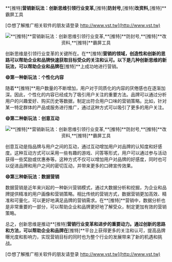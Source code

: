 **[推特]**营销新玩法：创新思维引领行业变革,**[推特]**防封号,**[推特]**改资料,**[推特]**霸屏工具

[😍想了解推广相关软件的朋友请登录 http://www.vst.tw](http://www.vst.tw)

 <center><img src="https://vst.tw/MP4/tuiguang/png/3.png" alt="**[推特]**营销新玩法：创新思维引领行业变革,**[推特]**防封号,**[推特]**改资料,**[推特]**霸屏工具"></center>

创新思维是引领行业变革的关键所在。在**[推特]**营销的领域，创造性和创新的思路可以帮助企业和品牌快速获取目标受众的关注和认可。以下是几种创新思维的新玩法，可以帮助企业和品牌在**[推特]**上成功地进行营销。

**😄第一种新玩法：个性化内容**

随着**[推特]**用户数量的不断增加，用户对于同质化的内容的厌倦感也在逐渐加深。因此，个性化的内容已经成为了吸引用户关注的重要方法。品牌可以通过分析用户的兴趣爱好、购买历史等数据，制定出符合用户口味的营销策略。比如，针对某一特定群体的产品或服务进行推广，通过这种方式可以吸引了更多的用户关注。

**😄第二种新玩法：创意互动**

 <center><img src="https://vst.tw/MP4/tuiguang/png/8.png" alt="**[推特]**营销新玩法：创新思维引领行业变革,**[推特]**防封号,**[推特]**改资料,**[推特]**霸屏工具"></center>

创意互动是指品牌与用户之间的互动，通过互动增加用户对品牌的认知度和好感度。这种互动方式可以采用一些有趣的游戏、问答等形式，用户可以通过参与活动获得一些奖励或优惠券等。这种方式不仅可以增加用户对品牌的好感度，同时也可以促进品牌和用户之间的密切互动，并带来更多的口碑宣传效果。

**😄第三种新玩法：数据营销**

数据营销是近年来兴起的一种新兴营销模式，通过大数据分析和挖掘，为企业和品牌提供精准的用户画像和营销策略。相比传统的营销方式，数据营销更加高效、精准和可量化，可以更好地满足品牌的营销需求。在**[推特]**营销中，数据分析也是非常重要的一部分，可以帮助企业和品牌更好地了解受众，制定更加有效的营销策略。

总之，创新思维是推动**[推特]**营销行业变革和进步的重要动力。通过创新的思路和方法，可以帮助企业和品牌在**[推特]**平台上获得更多的关注和认可，提高品牌曝光度和影响力，实现营销目标的同时也为整个行业的发展带来了新的机遇和挑战。

[😍想了解推广相关软件的朋友请登录 http://www.vst.tw](http://www.vst.tw)



